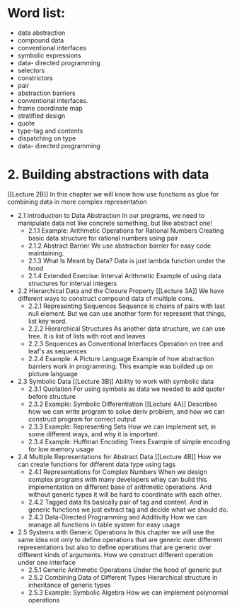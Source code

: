 
# **Word list:**
- data abstraction
- compound data
- conventional interfaces
- symbolic expressions
- data- directed programming
- selectors
- constrictors
- pair
- abstraction barriers
- conventional interfaces.
- frame coordinate map
- stratified design
- quote
- type-tag and contents
- dispatching on type
- data- directed programming

# 2. Building abstractions with data
[[Lecture 2B]]
In this chapter we will know how use functions as glue for combining data in more complex representation
- 2.1 Introduction to Data Abstraction
	In our programs, we need to manipulate data not like concrete something, but like abstract one!
	- 2.1.1 Example: Arithmetic Operations for Rational Numbers
		Creating basic data structure for rational numbers using pair
	- 2.1.2 Abstract Barrier
		We use abstraction barrier for easy code maintaining.
	- 2.1.3 What Is Meant by Data?
		Data is just lambda function under the hood
	- 2.1.4 Extended Exercise: Interval Arithmetic
		Example of using data structures for interval integers
- 2.2 Hierarchical Data and the Closure Property
	[[Lecture 3A]]
	We have different ways to construct compound data of multiple cons.
	- 2.2.1 Representing Sequences
		Sequence is chains of pairs with last null element. But we can use another form for represent that things, list key word.
	- 2.2.2 Hierarchical Structures
		As another data structure, we can use tree. It is list of lists with root and leaves
	- 2.2.3 Sequences as Conventional Interfaces
		Operation on tree and leaf's as sequences
	- 2.2.4 Example: A Picture Language
		Example of how abstraction barriers work in programming. This example was builded up on picture language 
- 2.3 Symbolic Data
		[[Lecture 3B]]
		Ability to work with symbolic data
	- 2.3.1 Quotation
		For using symbols as data we needed to add quoter before structure
	- 2.3.2 Example: Symbolic Differentiation
		[[Lecture 4A]]
		Describes how we can write program to solve deriv problem, and how we can construct program for correct output
	- 2.3.3 Example: Representing Sets
	    How we can implement set, in some different ways, and why it is important.
	- 2.3.4 Example: Huffman Encoding Trees
	    Example of simple encoding for low memory usage 
- 2.4 Multiple Representations for Abstract Data
		[[Lecture 4B]]
		How we can create functions for different data type using tags
	- 2.4.1 Representations for Complex Numbers
		When we design complex programs  with many developers whey can build this implementation on different base of arithmetic operations. And without generic types it will be hard to coordinate with each other.
	- 2.4.2 Tagged data
		Its basically pair of tag and content. And in generic functions we just extract tag and decide what we should do.
	- 2.4.3 Data-Directed Programming and Additivity
		How we can manage all functions in table system for easy usage
- 2.5 Systems with Generic Operations
		In this chapter we will use the same idea not only to define operations that are generic over different representations but also to define operations that are generic over different kinds of arguments. How we construct different operation under one interface 
	- 2.5.1 Generic Arithmetic Operations
		Under the hood of generic put
	- 2.5.2 Combining Data of Different Types
		Hierarchical structure in inheritance of generic types
	- 2.5.3 Example: Symbolic Algebra
		How we can implement polynomial operations